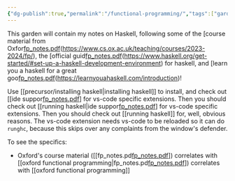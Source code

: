 ```yaml
---
{"dg-publish":true,"permalink":"/functional-programming/","tags":["gardenEntry"]}
---
```


This garden will contain my notes on Haskell, following some of the [course material from Oxfor[fp_notes.pdf](https://drive.google.com/file/d/1O1Oq5g9DEug96MbidHu_iYOwaDCYYNa2/view?usp=sharing)(https://www.cs.ox.ac.uk/teaching/courses/2023-2024/fp/), the [official guid[fp_notes.pdf](https://drive.google.com/file/d/1O1Oq5g9DEug96MbidHu_iYOwaDCYYNa2/view?usp=sharing)(https://www.haskell.org/get-started/#set-up-a-haskell-development-environment) for haskell, and [learn you a haskell for a great goo[fp_notes.pdf](https://drive.google.com/file/d/1O1Oq5g9DEug96MbidHu_iYOwaDCYYNa2/view?usp=sharing)(https://learnyouahaskell.com/introduction)!

Use [[precursor/installing haskell\|installing haskell]] to install, and check out [[ide suppor[fp_notes.pdf](https://drive.google.com/file/d/1O1Oq5g9DEug96MbidHu_iYOwaDCYYNa2/view?usp=sharing)] for vs-code specific extensions. Then you should check out [[running haskell\|ide suppor[fp_notes.pdf](https://drive.google.com/file/d/1O1Oq5g9DEug96MbidHu_iYOwaDCYYNa2/view?usp=sharing)] for vs-code specific extensions. Then you should check out [[running haskell]] for, well, obvious reasons. The vs-code extension needs vs-code to be reloaded so it can do `runghc`, because this skips over any complaints from the window's defender.

To see the specifics:

- Oxford's course material ([[fp_notes.pd[fp_notes.pdf](https://drive.google.com/file/d/1O1Oq5g9DEug96MbidHu_iYOwaDCYYNa2/view?usp=sharing)]) correlates with [[oxford functional programming\|fp_notes.pd[fp_notes.pdf](https://drive.google.com/file/d/1O1Oq5g9DEug96MbidHu_iYOwaDCYYNa2/view?usp=sharing)]) correlates with [[oxford functional programming]]
